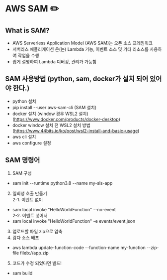 # AWS SAM :pencil2:

## What is SAM?
- AWS Serverless Application Model (AWS SAM)는 오픈 소스 프레임워크
- 서버리스 애플리케이션 은(는) Lambda 기능, 이벤트 소스 및 기타 리소스를 사용하여 작업을 수행
- 쉽게 설명하여 Lambda 디버깅, 관리가 가능함 

## SAM 사용방법 (python, sam, docker가 설치 되어 있어야 한다.)
- python 설치
- pip install --user aws-sam-cli (SAM 설치)
- docker 설치 (window 경우 WSL2 설치)  (https://www.docker.com/products/docker-desktop)
- docker window 설치 전 WSL2 설치 방법 (https://www.44bits.io/ko/post/wsl2-install-and-basic-usage)
- aws cli 설치
- aws configure 설정
## SAM 명령어
1. SAM 구성
- sam init --runtime python3.8 --name my-sls-app
2. 일회성 호출 만들기  
 2-1. 이벤트 없이
 - sam local invoke "HelloWorldFunction" --no-event  
 2-2. 이벤트 넣어서
 - sam local invoke "HelloWorldFunction" -e events/event.json
3. 업로드할 파일 zip으로 압축
4. 람다 소스 배포
- aws lambda update-function-code --function-name my-function --zip-file fileb://app.zip
5. 코드가 수정 되었다면 빌드!
-  sam build
